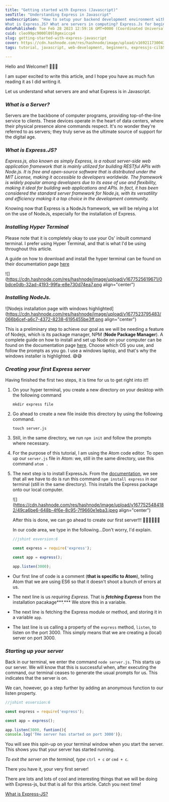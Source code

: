 ```yaml
---
title: "Getting started with Express (Javascript)"
seoTitle: "Understanding Express in Javascript"
seoDescription: "How to setup your backend development environment with Express.js.
What is Express.JS? What are servers in computing? Express.Js for beginners."
datePublished: Tue Feb 28 2023 12:59:16 GMT+0000 (Coordinated Universal Time)
cuid: cleo99pc9000l09l0gmxiccp4
slug: getting-started-with-express-javascript
cover: https://cdn.hashnode.com/res/hashnode/image/upload/v1692117300435/eabfd987-a67d-4fdd-ada7-949b94a4ee5d.png
tags: tutorial, javascript, web-development, beginners, expressjs-cilb5apda0066e053g7td7q24

---
```


Hello and Welcome!! 🤩🤩🤩

I am super excited to write this article, and I hope you have as much fun reading it as I did writing it.

Let us understand what servers are and what Express is in Javascript.

### *What is a Server?*

Servers are the backbone of computer programs, providing top-of-the-line service to clients. These devices operate in the heart of data centers, where their physical presence alone commands respect. It's no wonder they're referred to as servers; they truly serve as the ultimate source of support for the digital age.

### *What is Express.JS?*

*Express.js, also known as simply Express, is a robust server-side web application framework that is mainly utilized for building RESTful APIs with Node.js. It is free and open-source software that is distributed under the MIT License, making it accessible to developers worldwide. The framework is widely popular among developers due to its ease of use and flexibility, making it ideal for building web applications and APIs. In fact, it has been considered the standard server framework for Node.js, with its versatility and efficiency making it a top choice in the development community.*

Knowing now that Express is a NodeJs framework, we will be relying a lot on the use of NodeJs, especially for the installation of Express.

### *Installing Hyper Terminal*

Please note that it is completely okay to use your Os' inbuilt command terminal. I prefer using Hyper Terminal, and that is what I'd be using throughout this article.

A guide on how to download and install the hyper terminal can be found on their documentation page [here](https://hyper.is/#installation)

![](https://cdn.hashnode.com/res/hashnode/image/upload/v1677525619671/0bdce0db-32ad-4193-99fa-e8e730d74ea7.png align="center")

### *Installing NodeJs.*

![Nodejs installation page with windows highlighted](https://cdn.hashnode.com/res/hashnode/image/upload/v1677523795483/066b6cef-a6c7-4372-8238-6195455be3ff.png align="center")

This is a preliminary step to achieve our goal as we will be needing a feature of Nodejs, which is its package manager, NPM (**Node Package Manager**). A complete guide on how to install and set up Node on your computer can be found on the documentation page [here](https://nodejs.org/en/download/). Choose which OS you use, and follow the prompts as you go. I use a windows laptop, and that's why the windows installer is highlighted. 😅😅

### *Creating your first Express server*

Having finished the first two steps, it is time for us to get right into it!!

1. On your hyper terminal, you create a new directory on your desktop with the following command
    
    `mkdir express file`
    
2. Go ahead to create a new file inside this directory by using the following command.
    
    `touch server.js`
    
3. Still, in the same directory, we run `npm init` and follow the prompts where necessary.
    
4. For the purpose of this tutorial, I am using the Atom code editor. To open up our `server.js` file in Atom: we, still in the same directory, use this command `atom .`
    
5. The next step is to install ExpressJs. From the [documentation](https://expressjs.com/en/starter/installing.html), we see that all we have to do is run this command `npm install express` in our terminal (still in the same directory). This installs the Express package onto our local computer.
    
    ![](https://cdn.hashnode.com/res/hashnode/image/upload/v1677525484182/49ca6be6-648b-4f6e-8c95-7f9660e1eba3.jpeg align="center")
    
    After this is done, we can go ahead to create our first server!!! 💃🏾💃🏾💃🏾
    
    In our code area, we type in the following...Don't worry, I'd explain.
    
    ```javascript
    //jshint esversion:6
    
    const express = require('express');
    
    const app = express();
    
    app.listen(3000);
    ```
    

* Our first line of code is a comment (**that is specific to Atom**), telling Atom that we are using ES6 so that it doesn't shoot a bunch of errors at us.
    
* The next line is us *requiring Express.* That is ***fetching Express*** from the installation pacakage***.*** We store this in a variable.
    
* The next line is fetching the Express module or method, and storing it in a variable `app`.
    
* The last line is us calling a property of the `express` method, `listen`, to listen on the port 3000. This simply means that we are creating a (local) server on port 3000.
    

### *Starting up your server*

Back in our terminal, we enter the command `node server.js`. This starts up our server. We will know that this is successful when, after executing the command, our terminal ceases to generate the usual prompts for us. This indicates that the server is on.

We can, however, go a step further by adding an anonymous function to our listen property.

```javascript
//jshint esversion:6

const express = require('express');

const app = express();

app.listen(3000, funtion(){
console.log('THe server has started on port 3000')};
```

You will see this spin-up on your terminal window when you start the server. This shows you that your server has started running.

*To exit the server on the terminal, type* `ctrl + c` *or* `cmd + c`*.*

There you have it, your very first server!

There are lots and lots of cool and interesting things that we will be doing with Express-js, but that is all for this article. Catch you next time!

[What is Express-JS?](https://en.wikipedia.org/wiki/Express.js)